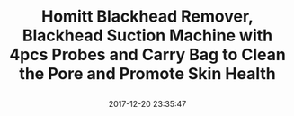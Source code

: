 ---
title: > #shorten me
  Homitt Blackhead Remover, Blackhead Suction Machine with 4pcs Probes and Carry Bag to Clean the Pore and Promote Skin Health
name: >
  Homitt Blackhead Remover, Blackhead Suction Machine with 4pcs Probes and Carry Bag to Clean the Pore and Promote Skin Health
date: "2017-12-20 23:35:47"
buy_now: "https://www.amazon.com/Homitt-Blackhead-Remover-Suction-Machine/dp/B071NSCPPM?SubscriptionId=AKIAIA5RBQIWQVTCUEUQ&tag=coldcutdeals-20&linkCode=xm2&camp=2025&creative=165953&creativeASIN=B071NSCPPM"
description_markdown: >-

  - Professional Blackhead Suction Machine: Homitt Blackhead remover is suit for different skin type, make more than 100000 natural mineral micro crystal line drilling particles, keep skin smooth, tender, bright luster.

  - Comprehensive Cleaning: Blackhead removal provides 4pcs removable probes can meet different clean function, like cleaning the blackhead and acne, removing dead skin and exfoliator, increasing elasticity and stabilize skin, cleaning and tightening skin.

  - Optional Suction: Blackhead Acne Remover Machine has 4 level strong suction to design for any skin type, no matter sensitive skin, oil skin, combination skin or dry skin. From low to high, choose a proper suction for skin. Please remove quickly and do not stay more than 3 seconds on one place.

  - Portable Design: The electric blackhead remover is made of high end ABS material with rechargeable lithium battery, but AC adapter not included. Supplied 4pcs removable probes and 8pcs replaceable clean pads. Ergonomic design is easy to hold and never drop. One-button control to bring you a better using experience.

  - Warranty: Please be advised that Homitt has 12 Months Warranty and 60 Days Money Back Guarantee.


tweet_id_str: "943626011308109825"
price: "$79.99"
list_price: "$79.99"
deal_price: "$23.39"
you_save: "$56.60 (71%)"
asin: "B071NSCPPM"
image: "https://images-na.ssl-images-amazon.com/images/I/41m7uASOdjL.jpg"
---